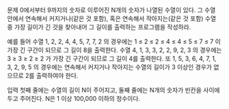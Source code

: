 문제
0에서부터 9까지의 숫자로 이루어진 N개의 숫자가 나열된 수열이 있다. 그 수열 안에서 연속해서 커지거나(같은 것 포함), 혹은 연속해서 작아지는(같은 것 포함) 수열 중 가장 길이가 긴 것을 찾아내어 그 길이를 출력하는 프로그램을 작성하라.

예를 들어 수열 1, 2, 2, 4, 4, 5, 7, 7, 2 의 경우에는 1 ≤ 2 ≤ 2 ≤ 4 ≤ 4 ≤ 5 ≤ 7 ≤ 7 이 가장 긴 구간이 되므로 그 길이 8을 출력한다. 수열 4, 1, 3, 3, 2, 2, 9, 2, 3 의 경우에는 3 ≥ 3 ≥ 2 ≥ 2 가 가장 긴 구간이 되므로 그 길이 4를 출력한다. 또 1, 5, 3, 6, 4, 7, 1, 3, 2, 9, 5 의 경우에는 연속해서 커지거나 작아지는 수열의 길이가 3 이상인 경우가 없으므로 2를 출력하여야 한다.

입력
첫째 줄에는 수열의 길이 N이 주어지고, 둘째 줄에는 N개의 숫자가 빈칸을 사이에 두고 주어진다. N은 1 이상 100,000 이하의 정수이다.
